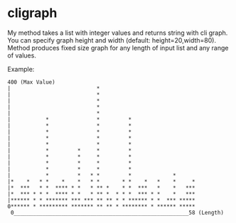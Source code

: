 # cligraph
My method takes a list with integer values and returns string with cli graph.
You can specify graph height and width (default: height=20,width=80). 
Method produces fixed size graph for any length of input list and any range of values.

Example:

```
400 (Max Value)
|                           *                              
|                           *                              
|                           *                              
|                           *                              
|                           *                              
|           *               *         *                    
|           *               *         *                    
|           *               *         *                    
|           *               *         *                    
|           *               *         *                    
|           *         *     *         *                    
|           *         *     *         *                    
|           *         *     *         *                    
|           *         *     *         *                    
|           *         *   * *         *             *      
|*    *   * *    *    *   * *       * *    *   *    *     *
|*  ***   * *  **** * *   * ** *    * *  ***   *    *   ***
|*  *** * * *  **** * *   * ** *  * * *  *** * *    *   ***
|****** * * ******* *** *** ** ** * * ****** * *  *** *****
0****** * ********* ******* ** ** * ******** * ****** *****
 0_______________________________________________________58 (Length)
```

